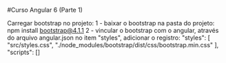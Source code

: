 #Curso Angular 6 (Parte 1)

Carregar bootstrap no projeto:
	1 - baixar o bootstrap na pasta do projeto: npm install bootstrap@4.1.1
	2 - vincular o bootstrap com o angular, através do arquivo angular.json	
		no item "styles", adicionar o registro:
			"styles": [
				"src/styles.css",
				"./node_modules/bootstrap/dist/css/bootstrap.min.css"
			],
			"scripts": []
			